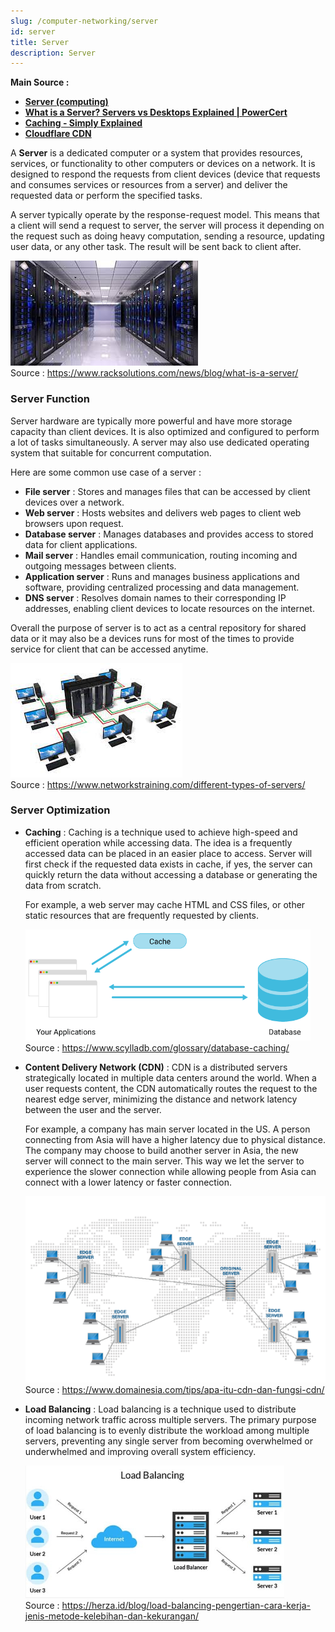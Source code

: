 ```yaml
---
slug: /computer-networking/server
id: server
title: Server
description: Server
---
```


**Main Source :**

- **[Server (computing)](<https://en.wikipedia.org/wiki/Server_(computing)>)**
- **[What is a Server? Servers vs Desktops Explained | PowerCert](https://youtu.be/UjCDWCeHCzY?si=BsG1UnE7fWlNjpZx)**
- **[Caching - Simply Explained](https://youtu.be/6FyXURRVmR0?si=xPJK4Vr46tW55wOa)**
- **[Cloudflare CDN](https://www.cloudflare.com/learning/cdn/what-is-a-cdn/)**

A **Server** is a dedicated computer or a system that provides resources, services, or functionality to other computers or devices on a network. It is designed to respond the requests from client devices (device that requests and consumes services or resources from a server) and deliver the requested data or perform the specified tasks.

A server typically operate by the response-request model. This means that a client will send a request to server, the server will process it depending on the request such as doing heavy computation, sending a resource, updating user data, or any other task. The result will be sent back to client after.

![A large server](./server.jpeg)  
Source : https://www.racksolutions.com/news/blog/what-is-a-server/

### Server Function

Server hardware are typically more powerful and have more storage capacity than client devices. It is also optimized and configured to perform a lot of tasks simultaneously. A server may also use dedicated operating system that suitable for concurrent computation.

Here are some common use case of a server :

- **File server** : Stores and manages files that can be accessed by client devices over a network.
- **Web server** : Hosts websites and delivers web pages to client web browsers upon request.
- **Database server** : Manages databases and provides access to stored data for client applications.
- **Mail server** : Handles email communication, routing incoming and outgoing messages between clients.
- **Application server** : Runs and manages business applications and software, providing centralized processing and data management.
- **DNS server** : Resolves domain names to their corresponding IP addresses, enabling client devices to locate resources on the internet.

Overall the purpose of server is to act as a central repository for shared data or it may also be a devices runs for most of the times to provide service for client that can be accessed anytime.

![Several computer connected to a centralized server](./server-2.jpeg)  
Source : https://www.networkstraining.com/different-types-of-servers/

### Server Optimization

- **Caching** : Caching is a technique used to achieve high-speed and efficient operation while accessing data. The idea is a frequently accessed data can be placed in an easier place to access. Server will first check if the requested data exists in cache, if yes, the server can quickly return the data without accessing a database or generating the data from scratch.

  For example, a web server may cache HTML and CSS files, or other static resources that are frequently requested by clients.

  ![An illustration that shows cache being closer than database](./caching.png)  
   Source : https://www.scylladb.com/glossary/database-caching/

- **Content Delivery Network (CDN)** : CDN is a distributed servers strategically located in multiple data centers around the world. When a user requests content, the CDN automatically routes the request to the nearest edge server, minimizing the distance and network latency between the user and the server.

  For example, a company has main server located in the US. A person connecting from Asia will have a higher latency due to physical distance. The company may choose to build another server in Asia, the new server will connect to the main server. This way we let the server to experience the slower connection while allowing people from Asia can connect with a lower latency or faster connection.

  ![Server distributed around the world making device able to connect to a closer place](./cdn.png)  
  Source : https://www.domainesia.com/tips/apa-itu-cdn-dan-fungsi-cdn/

- **Load Balancing** : Load balancing is a technique used to distribute incoming network traffic across multiple servers. The primary purpose of load balancing is to evenly distribute the workload among multiple servers, preventing any single server from becoming overwhelmed or underwhelmed and improving overall system efficiency.

  ![3 user requests are handled by 3 server](./load-balancing.png)  
   Source : https://herza.id/blog/load-balancing-pengertian-cara-kerja-jenis-metode-kelebihan-dan-kekurangan/
